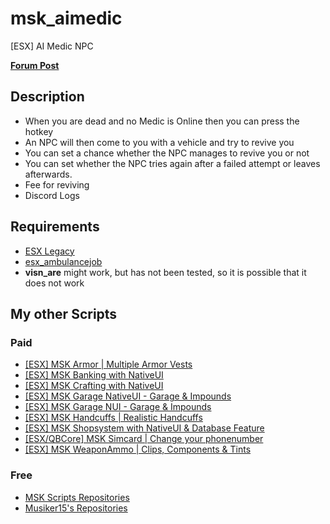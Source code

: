 # msk_aimedic
[ESX] AI Medic NPC

**[Forum Post](https://forum.cfx.re/t/esx-msk-ai-medic/5165289)**

## Description
* When you are dead and no Medic is Online then you can press the hotkey
* An NPC will then come to you with a vehicle and try to revive you
* You can set a chance whether the NPC manages to revive you or not
* You can set whether the NPC tries again after a failed attempt or leaves afterwards.
* Fee for reviving
* Discord Logs

## Requirements
* [ESX Legacy](https://github.com/esx-framework/esx_core)
* [esx_ambulancejob](https://github.com/esx-framework/esx_ambulancejob)
* **visn_are** might work, but has not been tested, so it is possible that it does not work

## My other Scripts
### Paid
* [[ESX] MSK Armor | Multiple Armor Vests](https://forum.cfx.re/t/release-esx-armor-script-usable-armor-vests-status-will-be-saved-in-database-and-restore-after-relog/4812243)
* [[ESX] MSK Banking with NativeUI](https://forum.cfx.re/t/esx-msk-bankingsystem-with-nativeui/4859560)
* [[ESX] MSK Crafting with NativeUI](https://forum.cfx.re/t/esx-msk-crafting-with-nativeui/4898261)
* [[ESX] MSK Garage NativeUI - Garage & Impounds](https://forum.cfx.re/t/esx-msk-garage-and-impound-with-nativeui/4947059)
* [[ESX] MSK Garage NUI - Garage & Impounds](https://forum.cfx.re/t/esx-msk-garage-and-impound/5122014)
* [[ESX] MSK Handcuffs | Realistic Handcuffs](https://forum.cfx.re/t/esx-msk-handcuffs-realistic-handcuffs/4885324)
* [[ESX] MSK Shopsystem with NativeUI & Database Feature](https://forum.cfx.re/t/release-esx-msk-shopsystem-nativeui-database-feature/4853593)
* [[ESX/QBCore] MSK Simcard | Change your phonenumber](https://forum.cfx.re/t/release-esx-qbcore-usable-simcard/4847008)
* [[ESX] MSK WeaponAmmo | Clips, Components & Tints](https://forum.cfx.re/t/release-esx-weapon-ammunition-with-clips-components-tints/4793783)

### Free
* [MSK Scripts Repositories](https://github.com/MSK-Scripts)
* [Musiker15's Repositories](https://github.com/Musiker15)